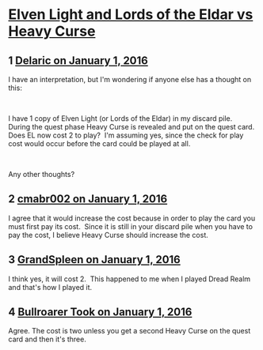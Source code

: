 # [Elven Light and Lords of the Eldar vs Heavy Curse](https://community.fantasyflightgames.com/topic/197407-elven-light-and-lords-of-the-eldar-vs-heavy-curse/)

## 1 [Delaric on January 1, 2016](https://community.fantasyflightgames.com/topic/197407-elven-light-and-lords-of-the-eldar-vs-heavy-curse/?do=findComment&comment=1965191)

I have an interpretation, but I'm wondering if anyone else has a thought on this:

 

I have 1 copy of Elven Light (or Lords of the Eldar) in my discard pile.  During the quest phase Heavy Curse is revealed and put on the quest card.  Does EL now cost 2 to play?  I'm assuming yes, since the check for play cost would occur before the card could be played at all.

 

Any other thoughts?

## 2 [cmabr002 on January 1, 2016](https://community.fantasyflightgames.com/topic/197407-elven-light-and-lords-of-the-eldar-vs-heavy-curse/?do=findComment&comment=1965230)

I agree that it would increase the cost because in order to play the card you must first pay its cost.  Since it is still in your discard pile when you have to pay the cost, I believe Heavy Curse should increase the cost.

## 3 [GrandSpleen on January 1, 2016](https://community.fantasyflightgames.com/topic/197407-elven-light-and-lords-of-the-eldar-vs-heavy-curse/?do=findComment&comment=1965366)

I think yes, it will cost 2.  This happened to me when I played Dread Realm and that's how I played it.

## 4 [Bullroarer Took on January 1, 2016](https://community.fantasyflightgames.com/topic/197407-elven-light-and-lords-of-the-eldar-vs-heavy-curse/?do=findComment&comment=1965919)

Agree. The cost is two unless you get a second Heavy Curse on the quest card and then it's three.

